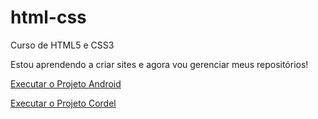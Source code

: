 # html-css
 Curso de HTML5 e CSS3

 Estou aprendendo a criar sites e agora vou gerenciar meus repositórios!

 <a href="https://thallesribeironeves.github.io/projeto-android/" target="_blank"> Executar o Projeto Android </a>

 <a href="https://thallesribeironeves.github.io/html-css/exercicios/Desafios/desafio012/index.html" target="_blank">Executar o Projeto Cordel</a>
